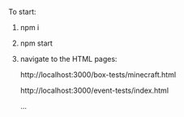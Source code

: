 To start:

1. npm i

2. npm start

3. navigate to the HTML pages:

	http://localhost:3000/box-tests/minecraft.html

	http://localhost:3000/event-tests/index.html

	...